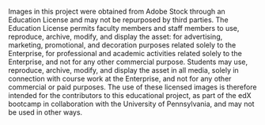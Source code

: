 Images in this project were obtained from Adobe Stock through an Education License and may not be repurposed by third parties. The Education License permits faculty members and staff members to use, reproduce, archive, modify, and display the asset: for advertising, marketing, promotional, and decoration purposes related solely to the Enterprise, for professional and academic activities related solely to the Enterprise, and not for any other commercial purpose. Students may use, reproduce, archive, modify, and display the asset in all media, solely in connection with course work at the Enterprise, and not for any other commercial or paid purposes. The use of these licensed images is therefore intended for the contributors to this educational project, as part of the edX bootcamp in collaboration with the University of Pennsylvania, and may not be used in other ways.
